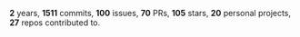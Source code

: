 **2** years, **1511** commits, **100** issues, **70** PRs, **105** stars, **20** personal projects, **27** repos contributed to.
